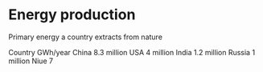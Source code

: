 # Energy production

Primary energy a country extracts from nature

Country     GWh/year
China       8.3 million
USA         4 million
India       1.2 million
Russia      1 million
Niue        7

